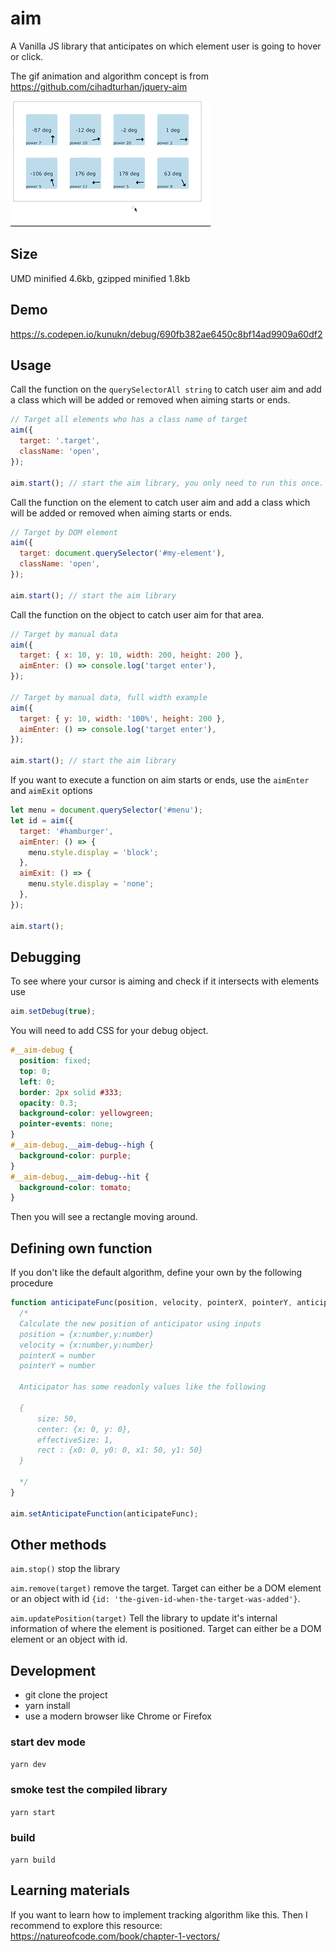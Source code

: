 # aim

A Vanilla JS library that anticipates on which element user is going to hover or click.

The gif animation and algorithm concept is from https://github.com/cihadturhan/jquery-aim

![test](img/demo.gif 'lorem')


## Size

UMD minified 4.6kb, gzipped minified 1.8kb

## Demo

https://s.codepen.io/kunukn/debug/690fb382ae6450c8bf14ad9909a60df2


## Usage

Call the function on the `querySelectorAll string` to catch user aim and add a class which will be added or removed when aiming starts or ends.

```javascript
// Target all elements who has a class name of target
aim({
  target: '.target',
  className: 'open',
});

aim.start(); // start the aim library, you only need to run this once.
```

Call the function on the element to catch user aim and add a class which will be added or removed when aiming starts or ends.

```javascript
// Target by DOM element
aim({
  target: document.querySelector('#my-element'),
  className: 'open',
});

aim.start(); // start the aim library
```

Call the function on the object to catch user aim for that area.

```js
// Target by manual data
aim({
  target: { x: 10, y: 10, width: 200, height: 200 },
  aimEnter: () => console.log('target enter'),
});

// Target by manual data, full width example
aim({
  target: { y: 10, width: '100%', height: 200 },
  aimEnter: () => console.log('target enter'),
});

aim.start(); // start the aim library
```

If you want to execute a function on aim starts or ends, use the `aimEnter` and `aimExit` options

```javascript
let menu = document.querySelector('#menu');
let id = aim({
  target: '#hamburger',
  aimEnter: () => {
    menu.style.display = 'block';
  },
  aimExit: () => {
    menu.style.display = 'none';
  },
});

aim.start();
```

## Debugging

To see where your cursor is aiming and check if it intersects with elements use

```javascript
aim.setDebug(true);
```

You will need to add CSS for your debug object.

```css
#__aim-debug {
  position: fixed;
  top: 0;
  left: 0;
  border: 2px solid #333;
  opacity: 0.3;
  background-color: yellowgreen;
  pointer-events: none;
}
#__aim-debug.__aim-debug--high {
  background-color: purple;
}
#__aim-debug.__aim-debug--hit {
  background-color: tomato;
}
```

Then you will see a rectangle moving around.


## Defining own function

If you don't like the default algorithm, define your own by the following procedure

```javascript
function anticipateFunc(position, velocity, pointerX, pointerY, anticipator) {
  /*
  Calculate the new position of anticipator using inputs
  position = {x:number,y:number}
  velocity = {x:number,y:number}
  pointerX = number
  pointerY = number

  Anticipator has some readonly values like the following

  {
      size: 50,
      center: {x: 0, y: 0},
      effectiveSize: 1,
      rect : {x0: 0, y0: 0, x1: 50, y1: 50}
  }

  */
}

aim.setAnticipateFunction(anticipateFunc);
```

## Other methods

`aim.stop()` stop the library

`aim.remove(target)` remove the target. Target can either be a DOM element or an object with id `{id: 'the-given-id-when-the-target-was-added'}`.

`aim.updatePosition(target)` Tell the library to update it's internal information of where the element is positioned. Target can either be a DOM element or an object with id.

## Development

- git clone the project
- yarn install
- use a modern browser like Chrome or Firefox

### start dev mode

`yarn dev`

### smoke test the compiled library

`yarn start`

### build

`yarn build`

## Learning materials

If you want to learn how to implement tracking algorithm like this. Then I recommend to explore this resource:
https://natureofcode.com/book/chapter-1-vectors/
